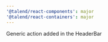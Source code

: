 ```yaml
---
'@talend/react-components': major
'@talend/react-containers': major
---
```


Generic action added in the HeaderBar

